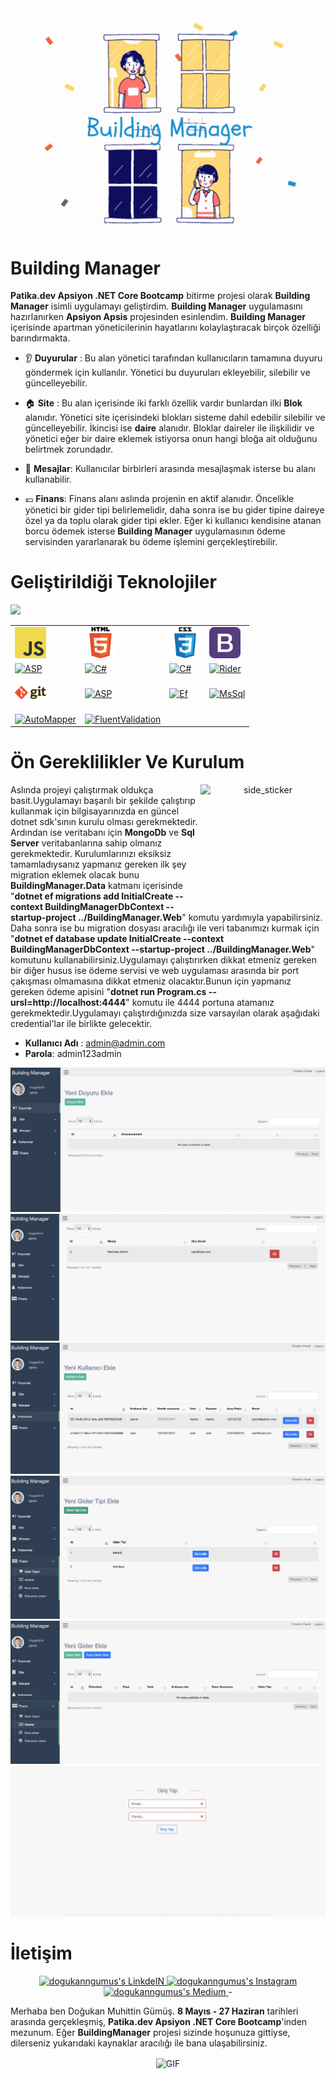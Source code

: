 <img src="https://github.com/dogukanngumus/BuildingManager/blob/main/Images/Building%20Manager.gif?raw=true"/>

<h1>Building Manager</h1>

**Patika.dev Apsiyon .NET Core Bootcamp** bitirme projesi olarak **Building Manager** isimli uygulamayı geliştirdim. **Building Manager** uygulamasını hazırlanırken **Apsiyon Apsis** projesinden esinlendim. **Building Manager** içerisinde apartman yöneticilerinin hayatlarını kolaylaştıracak birçok özelliği barındırmakta.

* :ear: **Duyurular** : Bu alan yönetici tarafından kullanıcıların tamamına duyuru göndermek için kullanılır. Yönetici bu duyuruları ekleyebilir, silebilir ve güncelleyebilir.

* :house: **Site** : Bu alan içerisinde iki farklı özellik vardır bunlardan ilki **Blok** alanıdır. Yönetici site içerisindeki blokları sisteme dahil edebilir silebilir ve güncelleyebilir. İkincisi ise **daire** alanıdır. Bloklar daireler ile ilişkilidir ve yönetici eğer bir daire eklemek istiyorsa onun hangi bloğa ait olduğunu belirtmek zorundadır.

* :love_letter: **Mesajlar**: Kullanıcılar birbirleri arasında mesajlaşmak isterse bu alanı kullanabilir.

* :euro: **Finans**: Finans alanı aslında projenin en aktif alanıdır. Öncelikle yönetici bir gider tipi belirlemelidir, daha sonra ise bu gider tipine daireye özel ya da toplu olarak gider tipi ekler. Eğer ki kullanıcı kendisine atanan borcu ödemek isterse **Building Manager** uygulamasının ödeme servisinden yararlanarak bu ödeme işlemini gerçekleştirebilir. 

 <h1 id="built-with">Geliştirildiği Teknolojiler</h1>

<img src="https://media.giphy.com/media/836HiJc7pgzy8iNXCn/giphy.gif">

<table>
  <tbody>
    <tr>
      <td><a href="#"><img alt="JavaScript" height="50px" src="https://raw.githubusercontent.com/github/explore/80688e429a7d4ef2fca1e82350fe8e3517d3494d/topics/javascript/javascript.png"></a></td>
      <td><a href="#"><img alt="HTML5" title="HTML5" height="50px"                      src="https://raw.githubusercontent.com/github/explore/80688e429a7d4ef2fca1e82350fe8e3517d3494d/topics/html/html.png" /></a></td>
       <td><a href="#"><img alt="CSS3" title="CSS3" height="50px"
                        src="https://raw.githubusercontent.com/github/explore/80688e429a7d4ef2fca1e82350fe8e3517d3494d/topics/css/css.png" /></a>
            </td>
       <td><a href="#"><img alt="Bootstrap" title="Bootstrap" height="50px"
                        src="https://raw.githubusercontent.com/github/explore/80688e429a7d4ef2fca1e82350fe8e3517d3494d/topics/bootstrap/bootstrap.png" /></a>
            </td>
    </tr>
    <tr>
      <td><a href="#"><img alt="ASP" title="ASP" height="50px"
                        src="https://www.vectorlogo.zone/logos/dotnet/dotnet-ar21.svg" /></a>
            </td>
      <td><a href="#"><img alt="C#" title="C#" height="50px"
                        src="https://img.icons8.com/color/48/000000/c-sharp-logo.png" /></a>
            </td>
       <td><a href="#"><img alt="C#" title="C#" height="50px"
                        src="https://www.vectorlogo.zone/logos/mongodb/mongodb-ar21.svg" /></a>
            </td>
      <td><a href="#"><img alt="Rider" title="Rider" height="50px"
                        src="https://resources.jetbrains.com/storage/products/rider/img/meta/rider_logo_300x300.png" /></a>
            </td>
    </tr>
    <tr>
       <td><a href="#"><img alt="Git" title="Git" height="50px"
                        src="https://raw.githubusercontent.com/github/explore/80688e429a7d4ef2fca1e82350fe8e3517d3494d/topics/git/git.png" /></a>
            </td>
      <td><a href="#"><img alt="ASP" title="ASP" height="30px"
                        src="https://img.shields.io/badge/-ASP.NET-5C2D91?style=flat&logo=.net&logoColor=white" /></a>
            </td>
        <td><a href="#"><img alt="Ef" title="Ef" height="30px"
                        src="https://img.shields.io/badge/-EntityFramework-5C2D91?style=flat&logo=.net&logoColor=white" /></a>
            </td>
       <td><a href="#"><img alt="MsSql" title="MsSql" height="30px"
                        src="https://img.shields.io/badge/-Sql%20Server-CC2927?style=flat-square&logo=microsoft-sql-server&logoColor=ffffff" /></a>
            </td>
    </tr>
   <tr>
     </td>
        <td><a href="#"><img alt="AutoMapper" title="AutoMapper" height="30px"
                        src="https://img.shields.io/badge/-AutoMapper-5C2D91?style=flat&logo=.net&logoColor=white" /></a>
            </td>
       <td><a href="#"><img alt="FluentValidation" title="FluentValidation" height="30px"
                        src="https://img.shields.io/badge/-FluentValidation-CC2927?style=flat-square&logo=.net&logoColor=ffffff" /></a>
            </td>
    </tr>
  </tbody>
</table>


<h1> Ön Gereklilikler Ve Kurulum</h1>

<p align="center">
<img align="right" width=200px height=200px alt="side_sticker" src="https://media.giphy.com/media/TEnXkcsHrP4YedChhA/giphy.gif" />
</p>

Aslında projeyi çalıştırmak oldukça basit.Uygulamayı başarılı bir şekilde çalıştırıp kullanmak için bilgisayarınızda en güncel dotnet sdk'sının kurulu olması gerekmektedir. Ardından ise veritabanı için **MongoDb** ve **Sql Server** veritabanlarına sahip olmanız gerekmektedir. Kurulumlarınızı eksiksiz tamamladıysanız yapmanız gereken ilk şey migration eklemek olacak bunu **BuildingManager.Data** katmanı içerisinde "**dotnet ef migrations add InitialCreate --context BuildingManagerDbContext --startup-project ../BuildingManager.Web**" komutu yardımıyla yapabilirsiniz. Daha sonra ise bu migration dosyası aracılığı ile veri tabanımızı kurmak için "**dotnet ef database update InitialCreate --context BuildingManagerDbContext --startup-project ../BuildingManager.Web**" komutunu kullanabilirsiniz.Uygulamayı çalıştırırken dikkat etmeniz gereken bir diğer husus ise ödeme servisi ve web uygulaması arasında bir port çakışması olmamasına dikkat etmeniz olacaktır.Bunun için yapmanız gereken ödeme apisini "**dotnet run Program.cs --ursl=http://localhost:4444**" komutu ile 4444 portuna atamanız gerekmektedir.Uygulamayı çalıştırdığınızda size varsayılan olarak aşağıdaki credential'lar ile birlikte gelecektir.

* **Kullanıcı Adı** : admin@admin.com
* **Parola**: admin123admin

<img src="https://github.com/dogukanngumus/BuildingManager/blob/main/Images/1.png?raw=true"/>
<img src="https://github.com/dogukanngumus/BuildingManager/blob/main/Images/2.png?raw=true"/>
<img src="https://github.com/dogukanngumus/BuildingManager/blob/main/Images/3.png?raw=true"/>
<img src="https://github.com/dogukanngumus/BuildingManager/blob/main/Images/4.png?raw=true"/>
<img src="https://github.com/dogukanngumus/BuildingManager/blob/main/Images/5.png?raw=true"/>
<img src="https://github.com/dogukanngumus/BuildingManager/blob/main/Images/6.png?raw=true"/>
<h1 > İletişim</h1>

<p align="center">
</a>
<a href="https://www.linkedin.com/in/dogukanngumus/">
  <img alt="dogukanngumus's LinkdeIN" width="35px" src="https://image.flaticon.com/icons/png/512/174/174857.png" />
</a>
<a href="https://www.instagram.com/dogukngumus/">
  <img alt="dogukanngumus's Instagram" width="35px" src="https://image.flaticon.com/icons/svg/2111/2111421.svg" />
</a>
<a href="https://dogukanngumus.medium.com">
  <img alt="dogukanngumus's Medium" width="35px" src="https://image.flaticon.com/icons/png/512/725/725376.png" />
</a>
-
</p>

Merhaba ben Doğukan Muhittin Gümüş. **8 Mayıs - 27 Haziran** tarihleri arasında gerçekleşmiş, **Patika.dev Apsiyon .NET Core Bootcamp**'inden mezunum. Eğer **BuildingManager** projesi sizinde hoşunuza gittiyse, dilerseniz yukarıdaki kaynaklar aracılığı ile bana ulaşabilirsiniz.

<p align="center">
  <img align="center" alt="GIF" src="https://media1.tenor.com/images/1c6140897565e34a4e98f618e220dc0d/tenor.gif?itemid=9358372" />
</p>


